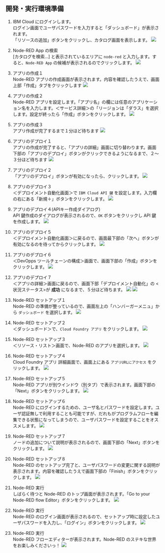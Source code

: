 <!-- Table of Contents -->


<!-- Table of Contents -->

## 開発・実行環境準備
1. IBM Cloud にログインします。<br>
ログイン画面でユーザパスワードを入力すると「ダッシュボード」が表示されます。 <br>
「リソースの追加」ボタンをクリックし、カタログ画面を表示します。
![](./img/010.png)


2. Node-RED App の検索 <br>
[カタログを検索...] と表示されているエリアに `node-red` と入力します。すると、`Node-RED App` の候補が表示されるのでクリックします。
![](./img/030.png)

3. アプリの作成１ <br>
Node-RED アプリの作成画面が表示されます。内容を確認したうえで、画面上部「作成」タブをクリックします
![](./img/040.png)

4. アプリの作成２ <br>
Node-RED アプリを設定します。「アプリ名」の欄には任意のアプリケーション名を入力します。＜サービス詳細＞の「リージョンは「ダラス」を選択します。設定が終ったら「作成」ボタンをクリックします。
![](./img/060.png)

5. アプリの作成３ <br>
アプリ作成が完了するまで１分ほど待ちます
![](./img/070.png)

6. アプリのデプロイ１ <br>
アプリの作成が完了すると、「アプリの詳細」画面に切り替わります。画面下部の「アプリのデプロイ」ボタンがクリックできるようになるまで、２～３分ほど待ちます
![](./img/080.png)

7. アプリのデプロイ２ <br>
「アプリのデプロイ」ボタンが有効になったら、クリックします。
![](./img/090.png)

8. アプリのデプロイ３ <br>
＜デプロイメント自動化画面＞で `IBM Cloud API 鍵` を設定します。入力欄の右にある「新規＋」ボタンをクリックします。
![](./img/100.png)

9. アプリのデプロイ４(APIキー作成ダイアログ) <br>
API 鍵作成のダイアログが表示されるので、`OK` ボタンをクリックし API 鍵を作成します。
![](./img/110.png)

10. アプリのデプロイ５ <br>
＜デプロイメント自動化画面＞に戻るので、画面最下部の「次へ」ボタンが有効になるのを待ってからクリックします。
![](./img/120.png)

11. アプリのデプロイ６ <br>
＜DevOpps ツールチェーンの構成＞画面で、画面下部の「作成」ボタンをクリックします。
![](./img/130.png)

12. アプリのデプロイ７ <br>
＜アプリの詳細＞画面に戻るので、画面下部「デプロイメント自動化」の <状況ステータス>が **成功** になるまで、５分ほど待ちます。
![](./img/140.png)
![](./img/160.png)

13. Node-RED セットアップ１ <br>
Node-RED の準備が整っているので、画面左上の「ハンバーガーメニュ」から `ダッシュボード` を選択します。
![](./img/170.png)

14. Node-RED セットアップ２ <br>
＜ダッシュボード＞で、`Cloud Foundry アプリ` をクリックします。
![](./img/200.png)

15. Node-RED セットアップ３ <br>
＜リソース・リスト＞画面で、Node-RED のアプリを選択します。
![](./img/210.png)

16. Node-RED セットアップ４ <br>
Cloud Foundry アプリ 詳細画面で、画面上にある `アプリURLにアクセス` をクリックします。
![](./img/220.png)

17. Node-RED セットアップ５ <br>
Node-RED アプリが別ウインドウ（別タブ）で表示されます。画面下部の「Next」ボタンをクリックします。
![](./img/300.png)

18. Node-RED セットアップ６ <br>
Node-RED にログインするための、ユーザ名とパスワードを設定します。ユーザ認証無しで利用することも可能ですが、だれもがプログラムフローを編集できる状態になってしまうので、ユーザパスワードを設定することをオススメします。
![](./img/310.png)

19. Node-RED セットアップ７ <br>
ノードの追加について説明が表示されるので、画面下部の「Next」ボタンをクリックします。
![](./img/320.png)

20. Node-RED セットアップ８ <br>
Node-RED のセットアップ完了と、ユーザパスワードの変更に関する説明が表示されます。内容を確認したうえで画面下部の「Finish」ボタンをクリックします。
![](./img/330.png)

21. Node-RED 実行 <br>
しばらく待つと Node-RED のトップ画面が表示されます。「Go to your Node-RED flow Editor」ボタンをクリックします。
![](./img/350.png)

22. Node-RED 実行 <br>
Node-RED のログイン画面が表示されるので、セットアップ時に設定したユーザパスワードを入力し、「ログイン」ボタンをクリックします。
![](./img/360.png)

23. Node-RED 実行 <br>
Node-RED フローエディターが表示されます。Node-RED のステキな世界をお楽しみくださいっ！
![](./img/370.png)

